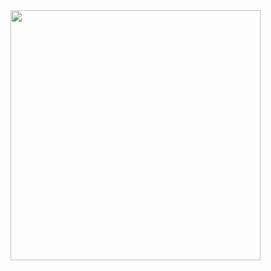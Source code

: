 <img src="https://videos.openai.com/vg-assets/assets%2Ftask_01k0py1yzzfag9rgvyjjw8qpyc%2F1753116476_img_0.webp?st=2025-07-22T08%3A27%3A23Z&se=2025-07-28T09%3A27%3A23Z&sks=b&skt=2025-07-22T08%3A27%3A23Z&ske=2025-07-28T09%3A27%3A23Z&sktid=a48cca56-e6da-484e-a814-9c849652bcb3&skoid=8ebb0df1-a278-4e2e-9c20-f2d373479b3a&skv=2019-02-02&sv=2018-11-09&sr=b&sp=r&spr=https%2Chttp&sig=XP6moaZxsQEwl1xCeIecjnhaud1Or%2BHePOIpHzWCX3o%3D&az=oaivgprodscus" width="400px" align="left">


